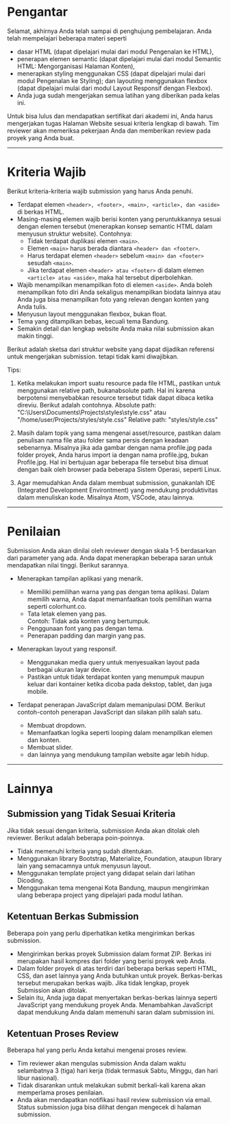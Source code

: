 # Pengantar

Selamat, akhirnya Anda telah sampai di penghujung pembelajaran. Anda telah mempelajari beberapa materi seperti

- dasar HTML (dapat dipelajari mulai dari modul Pengenalan ke HTML),
- penerapan elemen semantic (dapat dipelajari mulai dari modul Semantic HTML: Mengorganisasi Halaman Konten),
- menerapkan styling menggunakan CSS (dapat dipelajari mulai dari modul Pengenalan ke Styling); dan layouting menggunakan flexbox (dapat dipelajari mulai dari modul Layout Responsif dengan Flexbox).
- Anda juga sudah mengerjakan semua latihan yang diberikan pada kelas ini.

Untuk bisa lulus dan mendapatkan sertifikat dari akademi ini, Anda harus mengerjakan tugas Halaman Website sesuai kriteria lengkap di bawah. Tim reviewer akan memeriksa pekerjaan Anda dan memberikan review pada proyek yang Anda buat.

---

# Kriteria Wajib

Berikut kriteria-kriteria wajib submission yang harus Anda penuhi.
- Terdapat elemen ```<header>, <footer>, <main>, <article>, dan <aside>```  di berkas HTML.
- Masing-masing elemen wajib berisi konten yang peruntukkannya sesuai dengan elemen tersebut (menerapkan konsep semantic HTML dalam menyusun struktur website).
Contohnya:
  - Tidak terdapat duplikasi elemen ```<main>```.
  - Elemen ```<main>``` harus berada diantara ```<header> dan <footer>```.
  - Harus terdapat elemen ```<header>``` sebelum ```<main> dan <footer>``` sesudah ```<main>```.
  - Jika terdapat elemen ```<header> atau <footer>``` di dalam elemen ```<article> atau <aside>```, maka hal tersebut diperbolehkan.
- Wajib menampilkan menampilkan foto di elemen ```<aside>```. Anda boleh menampilkan foto diri Anda sekaligus menampilkan biodata lainnya atau Anda juga bisa menampilkan foto yang relevan dengan konten yang Anda tulis.
- Menyusun layout menggunakan flexbox, bukan float.
- Tema yang ditampilkan bebas, kecuali tema Bandung.
- Semakin detail dan lengkap website Anda maka nilai submission akan makin tinggi.
  
Berikut adalah sketsa dari struktur website yang dapat dijadikan referensi untuk mengerjakan submission. tetapi tidak kami diwajibkan.

Tips:
1. Ketika melakukan import suatu resource pada file HTML, pastikan untuk menggunakan relative path, bukanabsolute path. Hal ini karena berpotensi menyebabkan resource tersebut tidak dapat dibaca ketika direviu. Berikut adalah contohnya.
Absolute path: "C:\Users\Documents\Projects\styles\style.css" atau "/home/user/Projects/styles/style.css"
Relative path: "styles/style.css"

2. Masih dalam topik yang sama mengenai asset/resource, pastikan dalam penulisan nama file atau folder sama persis dengan keadaan sebenarnya. Misalnya jika ada gambar dengan nama profile.jpg pada folder proyek, Anda harus import ia dengan nama profile.jpg, bukan Profile.jpg. Hal ini bertujuan agar beberapa file tersebut bisa dimuat dengan baik oleh browser pada beberapa Sistem Operasi, seperti Linux.

3. Agar memudahkan Anda dalam membuat submission, gunakanlah IDE (Integrated Development Environtment) yang mendukung produktivitas dalam menuliskan kode. Misalnya Atom, VSCode, atau lainnya.

---

# Penilaian

Submission Anda akan dinilai oleh reviewer dengan skala 1-5 berdasarkan dari parameter yang ada. Anda dapat menerapkan beberapa saran untuk mendapatkan nilai tinggi. Berikut sarannya.

- Menerapkan tampilan aplikasi yang menarik.
  - Memiliki pemilihan warna yang pas dengan tema aplikasi. Dalam memilih warna, Anda dapat memanfaatkan tools pemilihan warna seperti colorhunt.co.
  - Tata letak elemen yang pas.  
  Contoh: Tidak ada konten yang bertumpuk.
  - Penggunaan font yang pas dengan tema.
  - Penerapan padding dan margin yang pas.

- Menerapkan layout yang responsif.
  - Menggunakan media query untuk menyesuaikan layout pada berbagai ukuran layar device.
  - Pastikan untuk tidak terdapat konten yang menumpuk maupun keluar dari kontainer ketika dicoba pada dekstop, tablet, dan juga mobile.

- Terdapat penerapan JavaScript dalam memanipulasi DOM. Berikut contoh-contoh penerapan JavaScript dan silakan pilih salah satu.
  - Membuat dropdown.
  - Memanfaatkan logika seperti looping dalam menampilkan elemen dan konten.
  - Membuat slider.
  - dan lainnya yang mendukung tampilan website agar lebih hidup.

---

# Lainnya

## Submission yang Tidak Sesuai Kriteria
Jika tidak sesuai dengan kriteria, submission Anda akan ditolak oleh reviewer. Berikut adalah beberapa poin-poinnya.

- Tidak memenuhi kriteria yang sudah ditentukan.
- Menggunakan library Bootstrap, Materialize, Foundation, ataupun library lain yang semacamnya untuk menyusun layout.
- Menggunakan template project yang didapat selain dari latihan Dicoding.
- Menggunakan tema mengenai Kota Bandung, maupun mengirimkan ulang beberapa project yang dipelajari pada modul latihan.


## Ketentuan Berkas Submission
Beberapa poin yang perlu diperhatikan ketika mengirimkan berkas submission.

- Mengirimkan berkas proyek Submission dalam format ZIP. Berkas ini merupakan hasil kompres dari folder yang berisi proyek web Anda.
- Dalam folder proyek di atas terdiri dari beberapa berkas seperti HTML, CSS, dan aset lainnya yang Anda butuhkan untuk proyek. Berkas-berkas tersebut merupakan berkas wajib. Jika tidak lengkap, proyek Submission akan ditolak.
- Selain itu, Anda juga dapat menyertakan berkas-berkas lainnya seperti JavaScript yang mendukung proyek Anda. Menambahkan JavaScript dapat mendukung Anda dalam memenuhi saran dalam submission ini.


## Ketentuan Proses Review
Beberapa hal yang perlu Anda ketahui mengenai proses review.

- Tim reviewer akan mengulas submission Anda dalam waktu selambatnya 3 (tiga) hari kerja (tidak termasuk Sabtu, Minggu, dan hari libur nasional).
- Tidak disarankan untuk melakukan submit berkali-kali karena akan memperlama proses penilaian.
- Anda akan mendapatkan notifikasi hasil review submission via email. Status submission juga bisa dilihat dengan mengecek di halaman submission.

